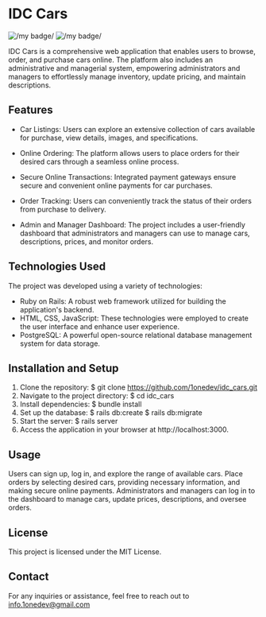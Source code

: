# IDC Cars
![/my badge/](https://badgen.net/badge/status/finished/green) ![/my badge/](https://badgen.net/badge/RubyOnRails/2.6.3/red)

IDC Cars is a comprehensive web application that enables users to browse, order, and purchase cars online. The platform also includes an administrative and managerial system, empowering administrators and managers to effortlessly manage inventory, update pricing, and maintain descriptions.

## Features

- Car Listings: Users can explore an extensive collection of cars available for purchase, view details, images, and specifications.

- Online Ordering: The platform allows users to place orders for their desired cars through a seamless online process.

- Secure Online Transactions: Integrated payment gateways ensure secure and convenient online payments for car purchases.

- Order Tracking: Users can conveniently track the status of their orders from purchase to delivery.

- Admin and Manager Dashboard: The project includes a user-friendly dashboard that administrators and managers can use to manage cars, descriptions, prices, and monitor orders.

## Technologies Used

The project was developed using a variety of technologies:

- Ruby on Rails: A robust web framework utilized for building the application's backend.
- HTML, CSS, JavaScript: These technologies were employed to create the user interface and enhance user experience.
- PostgreSQL: A powerful open-source relational database management system for data storage.

## Installation and Setup

1. Clone the repository:
  $ git clone https://github.com/1onedev/idc_cars.git
2. Navigate to the project directory:
  $ cd idc_cars
3. Install dependencies:
  $ bundle install
4. Set up the database:
  $ rails db:create
  $ rails db:migrate
5. Start the server:
  $ rails server
6. Access the application in your browser at http://localhost:3000.

## Usage
Users can sign up, log in, and explore the range of available cars.
Place orders by selecting desired cars, providing necessary information, and making secure online payments.
Administrators and managers can log in to the dashboard to manage cars, update prices, descriptions, and oversee orders.

## License
This project is licensed under the MIT License.

## Contact
For any inquiries or assistance, feel free to reach out to info.1onedev@gmail.com